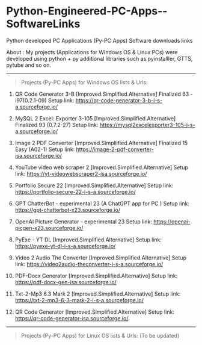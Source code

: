 # Python-Engineered-PC-Apps--SoftwareLinks
Python developed PC Applications (Py-PC Apps) Software downloads links

About :
My projects (Applications for WIndows OS & Linux PCs) were developed using python + py additional libraries such as pyinstalller, GTTS, pytube and so on.

-----------------------------------------------------------------------------------------------------------------------------------

>  Projects (Py-PC Apps) for Windows OS lists & Urls:     

1) QR Code Generator 3-B [Improved.Simplified.Alternative] Finalized 63 - i97(0.2.1-09) Setup link: https://qr-code-generator-3-b-i-s-a.sourceforge.io/

2) MySQL 2 Excel: Exporter 3-105 [Improved.Simplified.Alternative] Finalized 93 (0.7.2-27) Setup link: https://mysql2excelexporter3-105-i-s-a.sourceforge.io/
    
3) Image 2 PDF Converter [Improved.Simpllified.Alternative] Finalized 15 Easy (A02-1) Setup link: https://image-2-pdf-converter-isa.sourceforge.io/

4) YouTube video web scraper 2 [Improved.Simplified.Alternative] Setup link: https://yt-videowebscraper2-isa.sourceforge.io/

5) Portfolio Secure 22 [Improved.Simplified.Alternative] Setup link: https://portfolio-secure-22-i-s-a.sourceforge.io/

6) GPT ChatterBot - experimental 23 (A ChatGPT app for PC ) Setup link: https://gpt-chatterbot-x23.sourceforge.io/

7) OpenAI Picture Generator - experimental 23 Setup link: https://openai-picgen-x23.sourceforge.io/

8) PyExe - YT DL [Improved.Simplified.Alternative] Setup link: https://pyexe-yt-dl-i-s-a.sourceforge.io/

9) Video 2 Audio The Converter [Improved.Simplified.Alternative] Setup link: https://video2audio-theconverter-i-s-a.sourceforge.io/
   
10) PDF-Docx Generator [Improved.Simplified.Alternative] Setup link: https://pdf-docx-gen-isa.sourceforge.io/

11) Txt-2-Mp3 6.3 Mark 2 [Improved.Simplified.Alternative] Setup link: https://txt-2-mp3-6-3-mark-2-i-s-a.sourceforge.io/
    
12) QR Code Generator [Improved.Simplified.Alternative] Setup link: https://qr-code-generator-isa.sourceforge.io/
    
-----------------------------------------------------------------------------------------------------------------------------------

> Projects (Py-PC Apps) for Linux OS lists & Urls: (To be updated)

